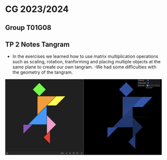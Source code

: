 # CG 2023/2024

## Group T01G08

## TP 2 Notes Tangram

- In the exercises we learned how to use matrix multiplication operations such as scaling, rotation, tranforming and placing multiple objects at the same plane to create our own tangram. 
-We had some difficulties with the geometry of the tangram.

![Screenshot 1](screenshots/cg-t01g08-tp2-1.png)

